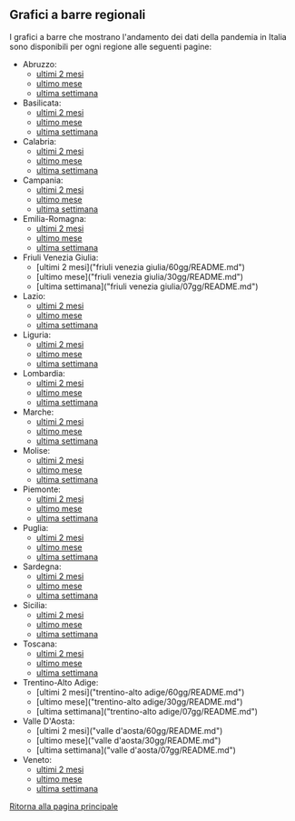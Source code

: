 ## Grafici a barre regionali

I grafici a barre che mostrano l'andamento dei dati della pandemia in Italia sono disponibili per ogni regione alle seguenti pagine:

- Abruzzo:
    - [ultimi 2 mesi](abruzzo/60gg/README.md)
    - [ultimo mese](abruzzo/30gg/README.md)
    - [ultima settimana](abruzzo/07gg/README.md)
- Basilicata:
    - [ultimi 2 mesi](basilicata/60gg/README.md)
    - [ultimo mese](basilicata/30gg/README.md)
    - [ultima settimana](basilicata/07gg/README.md)
- Calabria:
    - [ultimi 2 mesi](calabria/60gg/README.md)
    - [ultimo mese](calabria/30gg/README.md)
    - [ultima settimana](calabria/07gg/README.md)
- Campania:
    - [ultimi 2 mesi](campania/60gg/README.md)
    - [ultimo mese](campania/30gg/README.md)
    - [ultima settimana](campania/07gg/README.md)
- Emilia-Romagna:
    - [ultimi 2 mesi](emilia-romagna/60gg/README.md)
    - [ultimo mese](emilia-romagna/30gg/README.md)
    - [ultima settimana](emilia-romagna/07gg/README.md)
- Friuli Venezia Giulia:
    - [ultimi 2 mesi]("friuli venezia giulia/60gg/README.md")
    - [ultimo mese]("friuli venezia giulia/30gg/README.md")
    - [ultima settimana]("friuli venezia giulia/07gg/README.md")
- Lazio:
    - [ultimi 2 mesi](lazio/60gg/README.md)
    - [ultimo mese](lazio/30gg/README.md)
    - [ultima settimana](lazio/07gg/README.md)
- Liguria:
    - [ultimi 2 mesi](liguria/60gg/README.md)
    - [ultimo mese](liguria/30gg/README.md)
    - [ultima settimana](liguria/07gg/README.md)
- Lombardia:
    - [ultimi 2 mesi](lombardia/60gg/README.md)
    - [ultimo mese](lombardia/30gg/README.md)
    - [ultima settimana](lombardia/07gg/README.md)
- Marche:
    - [ultimi 2 mesi](marche/60gg/README.md)
    - [ultimo mese](marche/30gg/README.md)
    - [ultima settimana](marche/07gg/README.md)
- Molise:
    - [ultimi 2 mesi](molise/60gg/README.md)
    - [ultimo mese](molise/30gg/README.md)
    - [ultima settimana](molise/07gg/README.md)
- Piemonte:
    - [ultimi 2 mesi](piemonte/60gg/README.md)
    - [ultimo mese](piemonte/30gg/README.md)
    - [ultima settimana](piemonte/07gg/README.md)
- Puglia:
    - [ultimi 2 mesi](puglia/60gg/README.md)
    - [ultimo mese](puglia/30gg/README.md)
    - [ultima settimana](puglia/07gg/README.md)
- Sardegna:
    - [ultimi 2 mesi](sardegna/60gg/README.md)
    - [ultimo mese](sardegna/30gg/README.md)
    - [ultima settimana](sardegna/07gg/README.md)
- Sicilia:
    - [ultimi 2 mesi](sicilia/60gg/README.md)
    - [ultimo mese](sicilia/30gg/README.md)
    - [ultima settimana](sicilia/07gg/README.md)
- Toscana:
    - [ultimi 2 mesi](toscana/60gg/README.md)
    - [ultimo mese](toscana/30gg/README.md)
    - [ultima settimana](toscana/07gg/README.md)
- Trentino-Alto Adige:
    - [ultimi 2 mesi]("trentino-alto adige/60gg/README.md")
    - [ultimo mese]("trentino-alto adige/30gg/README.md")
    - [ultima settimana]("trentino-alto adige/07gg/README.md")    
- Valle D'Aosta:
    - [ultimi 2 mesi]("valle d'aosta/60gg/README.md")
    - [ultimo mese]("valle d'aosta/30gg/README.md")
    - [ultima settimana]("valle d'aosta/07gg/README.md")
- Veneto:
    - [ultimi 2 mesi](veneto/60gg/README.md)
    - [ultimo mese](veneto/30gg/README.md)
    - [ultima settimana](veneto/07gg/README.md)

[Ritorna alla pagina principale](https://github.com/antoniograsso21/covid19#andamento-regionale)